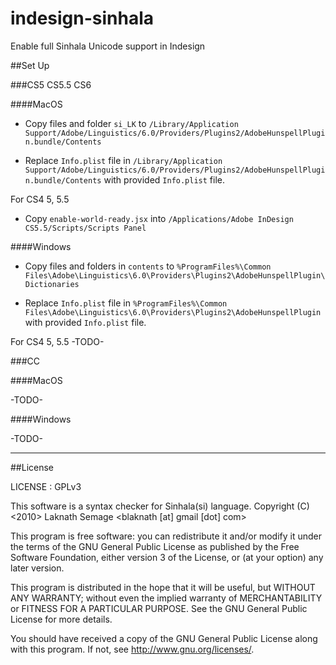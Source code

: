 # indesign-sinhala
Enable full Sinhala Unicode support in Indesign


##Set Up

###CS5 CS5.5 CS6

####MacOS

- Copy files and folder `si_LK` to `/Library/Application Support/Adobe/Linguistics/6.0/Providers/Plugins2/AdobeHunspellPlugin.bundle/Contents`

- Replace `Info.plist` file in `/Library/Application Support/Adobe/Linguistics/6.0/Providers/Plugins2/AdobeHunspellPlugin.bundle/Contents` with provided `Info.plist` file.

For CS4 5, 5.5
- Copy `enable-world-ready.jsx` into `/Applications/Adobe InDesign CS5.5/Scripts/Scripts Panel`


####Windows

- Copy files and folders in `contents` to `%ProgramFiles%\Common Files\Adobe\Linguistics\6.0\Providers\Plugins2\AdobeHunspellPlugin\Dictionaries `

- Replace `Info.plist` file in `%ProgramFiles%\Common Files\Adobe\Linguistics\6.0\Providers\Plugins2\AdobeHunspellPlugin` with provided `Info.plist` file.

For CS4 5, 5.5
-TODO-


###CC

####MacOS

-TODO-


####Windows

-TODO-


***

##License

LICENSE : GPLv3

This software is a syntax checker for Sinhala(si) language.
Copyright (C) <2010>  Laknath Semage <blaknath [at] gmail [dot] com>

This program is free software: you can redistribute it and/or modify
it under the terms of the GNU General Public License as published by
the Free Software Foundation, either version 3 of the License, or
(at your option) any later version.

This program is distributed in the hope that it will be useful,
but WITHOUT ANY WARRANTY; without even the implied warranty of
MERCHANTABILITY or FITNESS FOR A PARTICULAR PURPOSE.  See the
GNU General Public License for more details.

You should have received a copy of the GNU General Public License
along with this program.  If not, see <http://www.gnu.org/licenses/>.
